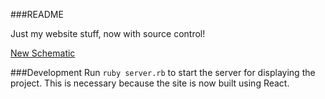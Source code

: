 ###README

Just my website stuff, now with source control!

[New Schematic](http://newschematic.org)

###Development
Run `ruby server.rb` to start the server for displaying the project. This is necessary because the site is now built using React.